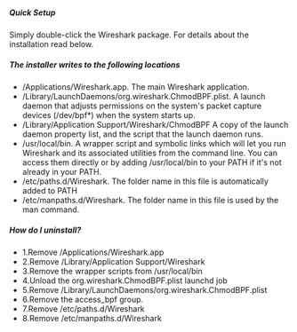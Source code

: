 ##### Quick Setup
Simply double-click the Wireshark package. For details about the installation read below.
##### The installer writes to the following locations
- /Applications/Wireshark.app. The main Wireshark application.
- /Library/LaunchDaemons/org.wireshark.ChmodBPF.plist. A launch daemon that adjusts permissions on the system's packet capture devices (/dev/bpf*) when the system starts up.
- /Library/Application Support/Wireshark/ChmodBPF A copy of the launch daemon property list, and the script that the launch daemon runs.
- /usr/local/bin. A wrapper script and symbolic links which will let you run Wireshark and its associated utilities from the command line. You can access them directly or by adding /usr/local/bin to your PATH if it's not already in your PATH.
- /etc/paths.d/Wireshark. The folder name in this file is automatically added to PATH
- /etc/manpaths.d/Wireshark. The folder name in this file is used by the man command.
##### How do I uninstall?
- 1.Remove /Applications/Wireshark.app
- 2.Remove /Library/Application Support/Wireshark
- 3.Remove the wrapper scripts from /usr/local/bin
- 4.Unload the org.wireshark.ChmodBPF.plist launchd job
- 5.Remove /Library/LaunchDaemons/org.wireshark.ChmodBPF.plist
- 6.Remove the access_bpf group.
- 7.Remove /etc/paths.d/Wireshark
- 8.Remove /etc/manpaths.d/Wireshark
